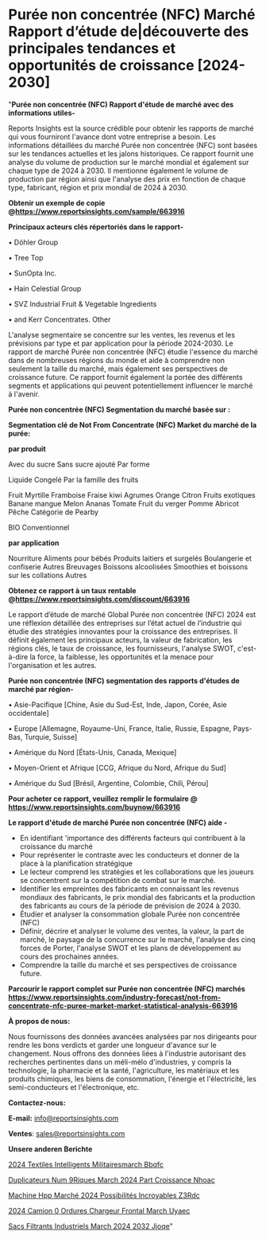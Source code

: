 # Purée non concentrée (NFC) Marché Rapport d’étude de|découverte des principales tendances et opportunités de croissance [2024-2030]

"<strong>Purée non concentrée (NFC) Rapport d'étude de marché avec des informations utiles-</strong>

Reports Insights est la source crédible pour obtenir les rapports de marché qui vous fourniront l'avance dont votre entreprise a besoin. Les informations détaillées du marché Purée non concentrée (NFC) sont basées sur les tendances actuelles et les jalons historiques. Ce rapport fournit une analyse du volume de production sur le marché mondial et également sur chaque type de 2024 à 2030. Il mentionne également le volume de production par région ainsi que l'analyse des prix en fonction de chaque type, fabricant, région et prix mondial de 2024 à 2030.

<strong><b>Obtenir un exemple de copie @</b></strong><a href=https://www.reportsinsights.com/sample/663916><strong><b>https://www.reportsinsights.com/sample/663916</b></strong></a>

<b>Principaux acteurs clés répertoriés dans le rapport-</b>

<b> </b>• Döhler Group

• Tree Top

• SunOpta Inc.

• Hain Celestial Group

• SVZ Industrial Fruit & Vegetable Ingredients

• and Kerr Concentrates. Other

L'analyse segmentaire se concentre sur les ventes, les revenus et les prévisions par type et par application pour la période 2024-2030. Le rapport de marché Purée non concentrée (NFC) étudie l'essence du marché dans de nombreuses régions du monde et aide à comprendre non seulement la taille du marché, mais également ses perspectives de croissance future. Ce rapport fournit également la portée des différents segments et applications qui peuvent potentiellement influencer le marché à l'avenir.

<strong>Purée non concentrée (NFC) Segmentation du marché basée sur :</strong>

<strong> Segmentation clé de Not From Concentrate (NFC) Market du marché de la purée: </strong>

<strong> par produit </strong>

Avec du sucre
Sans sucre ajouté
Par forme

Liquide
Congelé
Par la famille des fruits

Fruit
Myrtille
Framboise
Fraise
kiwi
Agrumes
Orange
Citron
Fruits exotiques
Banane
mangue
Melon
Ananas
Tomate
Fruit du verger
Pomme
Abricot
Pêche
Catégorie de Pearby

BIO
Conventionnel

<strong> par application </strong>

Nourriture
Aliments pour bébés
Produits laitiers et surgelés
Boulangerie et confiserie
Autres
Breuvages
Boissons alcoolisées
Smoothies et boissons sur les collations
Autres

<strong><b>Obtenez ce rapport à un taux rentable @</b></strong><a href=https://www.reportsinsights.com/discount/663916><strong><b>https://www.reportsinsights.com/discount/663916</b></strong></a>

Le rapport d’étude de marché Global Purée non concentrée (NFC) 2024 est une réflexion détaillée des entreprises sur l’état actuel de l’industrie qui étudie des stratégies innovantes pour la croissance des entreprises. Il définit également les principaux acteurs, la valeur de fabrication, les régions clés, le taux de croissance, les fournisseurs, l'analyse SWOT, c'est-à-dire la force, la faiblesse, les opportunités et la menace pour l'organisation et les autres.

<strong>Purée non concentrée (NFC) segmentation des rapports d'études de marché par région-</strong>

• Asie-Pacifique [Chine, Asie du Sud-Est, Inde, Japon, Corée, Asie occidentale]

• Europe [Allemagne, Royaume-Uni, France, Italie, Russie, Espagne, Pays-Bas, Turquie, Suisse]

• Amérique du Nord [États-Unis, Canada, Mexique]

• Moyen-Orient et Afrique [CCG, Afrique du Nord, Afrique du Sud]

• Amérique du Sud [Brésil, Argentine, Colombie, Chili, Pérou]

<strong>Pour acheter ce rapport, veuillez remplir le formulaire @   <a href=https://www.reportsinsights.com/buynow/663916>https://www.reportsinsights.com/buynow/663916</a></strong>

<strong>Le rapport d'étude de marché Purée non concentrée (NFC) aide -</strong>
<ul>
  <li>En identifiant 'importance des différents facteurs qui contribuent à la croissance du marché</li>
  <li>Pour représenter le contraste avec les conducteurs et donner de la place à la planification stratégique</li>
  <li>Le lecteur comprend les stratégies et les collaborations que les joueurs se concentrent sur la compétition de combat sur le marché.</li>
  <li>Identifier les empreintes des fabricants en connaissant les revenus mondiaux des fabricants, le prix mondial des fabricants et la production des fabricants au cours de la période de prévision de 2024 à 2030.</li>
  <li>Étudier et analyser la consommation globale Purée non concentrée (NFC)</li>
  <li>Définir, décrire et analyser le volume des ventes, la valeur, la part de marché, le paysage de la concurrence sur le marché, l'analyse des cinq forces de Porter, l'analyse SWOT et les plans de développement au cours des prochaines années.</li>
  <li>Comprendre la taille du marché et ses perspectives de croissance future.</li>
</ul>

<strong>Parcourir le rapport complet sur Purée non concentrée (NFC) marchés <a href=https://www.reportsinsights.com/industry-forecast/not-from-concentrate-nfc-puree-market-market-statistical-analysis-663916>https://www.reportsinsights.com/industry-forecast/not-from-concentrate-nfc-puree-market-market-statistical-analysis-663916</a></strong>

<strong>À propos de nous:</strong>

Nous fournissons des données avancées analysées par nos dirigeants pour rendre les bons verdicts et garder une longueur d'avance sur le changement. Nous offrons des données liées à l'industrie autorisant des recherches pertinentes dans un méli-mélo d'industries, y compris la technologie, la pharmacie et la santé, l'agriculture, les matériaux et les produits chimiques, les biens de consommation, l'énergie et l'électricité, les semi-conducteurs et l'électronique, etc.

<strong>Contactez-nous:</strong>

<strong>E-mail:</strong> <a href=mailto:info@reportsinsights.com>info@reportsinsights.com</a>

<strong>Ventes</strong>: <a href=mailto:sales@reportsinsights.com>sales@reportsinsights.com</a>

<strong>Unsere anderen Berichte</strong>

<a href=https://www.linkedin.com/pulse/2024-textiles-intelligents-militairesmarch%C3%A9-bbqfc/>2024 Textiles Intelligents Militairesmarch Bbqfc</a>

<a href=https://www.linkedin.com/pulse/duplicateurs-num%C3%A9riques-march%C3%A9-2024-part-croissance-nhoac/>Duplicateurs Num 9Riques March 2024 Part Croissance Nhoac</a>

<a href=https://www.linkedin.com/pulse/machine-hpp-marché-2024-possibilités-incroyables-z3rdc/>Machine Hpp Marché 2024 Possibilités Incroyables Z3Rdc</a>

<a href=https://www.linkedin.com/pulse/2024-camion-%C3%A0-ordures-chargeur-frontal-march%C3%A9-uyaec/>2024 Camion  0 Ordures Chargeur Frontal March Uyaec</a>

<a href=https://www.linkedin.com/pulse/sacs-filtrants-industriels-march%C3%A9-2024-2032-jjoqe/>Sacs Filtrants Industriels March 2024 2032 Jjoqe</a>"
